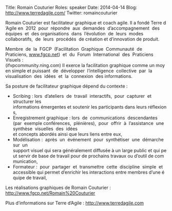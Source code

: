 Title: Romain Couturier
Roles: speaker
Date: 2014-04-14
Blog: http://www.terredagile.com/
Twitter: romaincouturier

Romain Couturier est facilitateur graphique et coach agile. Il a fondé Terre d’Agile en  2012  pour  répondre  aux  demandes  d’accompagnement  des  équipes  et  des organisations  dans  l’évolution  de  leurs  modes  collaboratifs,  de  leurs  procédés  de création et d’innovation de produit.

Membre  de  la  FGCP  (Facilitation  Graphique  Communauté  de  Praticiens, www.fgcp.net)  et  du  Forum  International  des  Praticiens  Visuels :  (ifvpcommunity.ning.com) Il exerce la facilitation graphique comme un moyen simple et puissant  de  développer  l’intelligence  collective  par  la  visualisation  des  idées  et  la  connexion  des informations.

Sa posture de facilitateur graphique dépend du contexte : 
* Scribing : lors  d’ateliers  de  travail  interactifs,  pour  capturer  et  structurer les informations émergentes et soutenir les participants dans leurs réflexions,
* Enregistrement graphique : lors  de  communications  descendantes  (par  exemple conférences,  plénières),  pour  offrir  à  l’assistance  une  synthèse  visuelles  des  idées  et concepts abordés ainsi que leurs liens entre eux,
* Modélisation :  après  un  événement  pour  synthétiser  une  démarche  sur  un support visuel qui sera généralement diffusée à un large public et qui peut servir de base de travail pour de prochains travaux ou d’outil de communication,
* Formateur :  pour  partager  et  transmettre  cette  discipline  simple  et  accessible qui permet d’enrichir les interactions entre membres d’une équipe de travail,

Les réalisations graphiques de Romain Couturier : http://www.fgcp.net/Romain%20Couturier

Plus d’informations sur Terre d’Agile : http://www.terredagile.com
